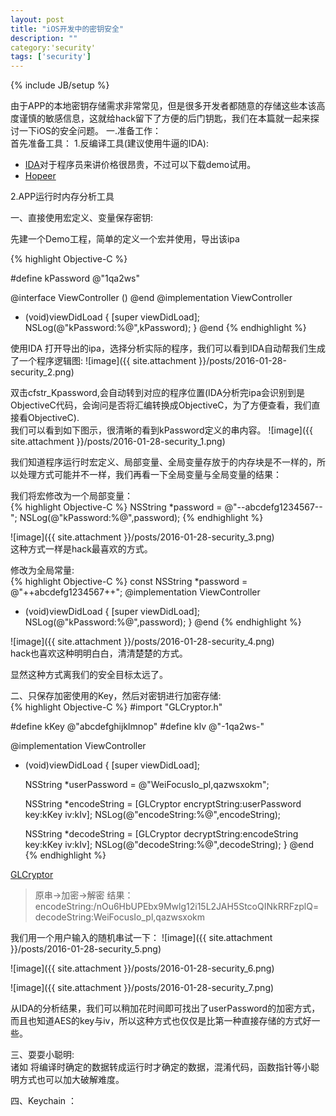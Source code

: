 ```yaml
---
layout: post
title: "iOS开发中的密钥安全"
description: ""
category:'security'
tags: ['security']
---
```

{% include JB/setup %}

由于APP的本地密钥存储需求非常常见，但是很多开发者都随意的存储这些本该高度谨慎的敏感信息，这就给hack留下了方便的后门钥匙，我们在本篇就一起来探讨一下iOS的安全问题。
一.准备工作：  
首先准备工具：
1.反编译工具(建议使用牛逼的IDA):
  + [IDA](https://www.hex-rays.com/products/ida/support/download.shtml)对于程序员来讲价格很昂贵，不过可以下载demo试用。  
  + [Hopeer](http://www.hopperapp.com/)  

2.APP运行时内存分析工具

一、直接使用宏定义、变量保存密钥:

先建一个Demo工程，简单的定义一个宏并使用，导出该ipa    

{% highlight Objective-C %}

#define kPassword @"1qa2ws"

@interface ViewController ()
@end
@implementation ViewController

- (void)viewDidLoad {
    [super viewDidLoad];
    NSLog(@"kPassword:%@",kPassword);
}
@end
{% endhighlight %}

使用IDA 打开导出的ipa，选择分析实际的程序，我们可以看到IDA自动帮我们生成了一个程序逻辑图:
![image]({{ site.attachment }}/posts/2016-01-28-security_2.png)

双击cfstr_Kpassword,会自动转到对应的程序位置(IDA分析完ipa会识别到是ObjectiveC代码，会询问是否将汇编转换成ObjectiveC，为了方便查看，我们直接看ObjectiveC).  
我们可以看到如下图示，很清晰的看到kPassword定义的串内容。
![image]({{ site.attachment }}/posts/2016-01-28-security_1.png)

我们知道程序运行时宏定义、局部变量、全局变量存放于的内存块是不一样的，所以处理方式可能并不一样，我们再看一下全局变量与全局变量的结果：  

我们将宏修改为一个局部变量：  
{% highlight Objective-C %} 
NSString *password = @"--abcdefg1234567--";
NSLog(@"kPassword:%@",password);
{% endhighlight %}

![image]({{ site.attachment }}/posts/2016-01-28-security_3.png)  
这种方式一样是hack最喜欢的方式。  

修改为全局常量:  
{% highlight Objective-C %} 
const NSString *password = @"++abcdefg1234567++";
@implementation ViewController
- (void)viewDidLoad {
    [super viewDidLoad];
    NSLog(@"kPassword:%@",password);
}
@end
{% endhighlight %}

![image]({{ site.attachment }}/posts/2016-01-28-security_4.png)  
hack也喜欢这种明明白白，清清楚楚的方式。

显然这种方式离我们的安全目标太远了。

二、只保存加密使用的Key，然后对密钥进行加密存储:  
{% highlight Objective-C %} 
#import "GLCryptor.h"

#define kKey @"abcdefghijklmnop"
#define kIv @"-1qa2ws-"

@implementation ViewController
- (void)viewDidLoad {
    [super viewDidLoad];

    NSString *userPassword = @"WeiFocusIo_pl,qazwsxokm";

    NSString *encodeString = [GLCryptor encryptString:userPassword key:kKey iv:kIv];
    NSLog(@"encodeString:%@",encodeString);

    NSString *decodeString = [GLCryptor decryptString:encodeString key:kKey iv:kIv];
    NSLog(@"decodeString:%@",decodeString);
}
@end
{% endhighlight %}

[GLCryptor](https://github.com/GrayLuo/GLCryptor.git)

>  原串->加密->解密 结果：
>  encodeString:/nOu6HbUPEbx9Mwlg12i15L2JAH5StcoQINkRRFzplQ=
>  decodeString:WeiFocusIo_pl,qazwsxokm

我们用一个用户输入的随机串试一下：
![image]({{ site.attachment }}/posts/2016-01-28-security_5.png)  

![image]({{ site.attachment }}/posts/2016-01-28-security_6.png)  

![image]({{ site.attachment }}/posts/2016-01-28-security_7.png)  

从IDA的分析结果，我们可以稍加花时间即可找出了userPassword的加密方式，而且也知道AES的key与iv，所以这种方式也仅仅是比第一种直接存储的方式好一些。

三、耍耍小聪明:  
诸如 将编译时确定的数据转成运行时才确定的数据，混淆代码，函数指针等小聪明方式也可以加大破解难度。

四、Keychain ：  



